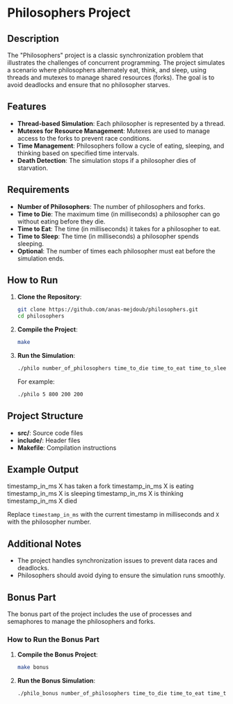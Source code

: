 # Philosophers Project

## Description

The "Philosophers" project is a classic synchronization problem that illustrates the challenges of concurrent programming. The project simulates a scenario where philosophers alternately eat, think, and sleep, using threads and mutexes to manage shared resources (forks). The goal is to avoid deadlocks and ensure that no philosopher starves.

## Features

- **Thread-based Simulation**: Each philosopher is represented by a thread.
- **Mutexes for Resource Management**: Mutexes are used to manage access to the forks to prevent race conditions.
- **Time Management**: Philosophers follow a cycle of eating, sleeping, and thinking based on specified time intervals.
- **Death Detection**: The simulation stops if a philosopher dies of starvation.

## Requirements

- **Number of Philosophers**: The number of philosophers and forks.
- **Time to Die**: The maximum time (in milliseconds) a philosopher can go without eating before they die.
- **Time to Eat**: The time (in milliseconds) it takes for a philosopher to eat.
- **Time to Sleep**: The time (in milliseconds) a philosopher spends sleeping.
- **Optional**: The number of times each philosopher must eat before the simulation ends.

## How to Run

1. **Clone the Repository**:
    ```sh
    git clone https://github.com/anas-mejdoub/philosophers.git
    cd philosophers
    ```

2. **Compile the Project**:
    ```sh
    make
    ```

3. **Run the Simulation**:
    ```sh
    ./philo number_of_philosophers time_to_die time_to_eat time_to_sleep [number_of_times_each_philosopher_must_eat]
    ```

    For example:
    ```sh
    ./philo 5 800 200 200
    ```

## Project Structure

- **src/**: Source code files
- **include/**: Header files
- **Makefile**: Compilation instructions

## Example Output

timestamp_in_ms X has taken a fork
timestamp_in_ms X is eating
timestamp_in_ms X is sleeping
timestamp_in_ms X is thinking
timestamp_in_ms X died

Replace `timestamp_in_ms` with the current timestamp in milliseconds and `X` with the philosopher number.

## Additional Notes

- The project handles synchronization issues to prevent data races and deadlocks.
- Philosophers should avoid dying to ensure the simulation runs smoothly.

## Bonus Part

The bonus part of the project includes the use of processes and semaphores to manage the philosophers and forks.

### How to Run the Bonus Part

1. **Compile the Bonus Project**:
    ```sh
    make bonus
    ```

2. **Run the Bonus Simulation**:
    ```sh
    ./philo_bonus number_of_philosophers time_to_die time_to_eat time_to_sleep [number_of_times_each_philosopher_must_eat]
    ```

